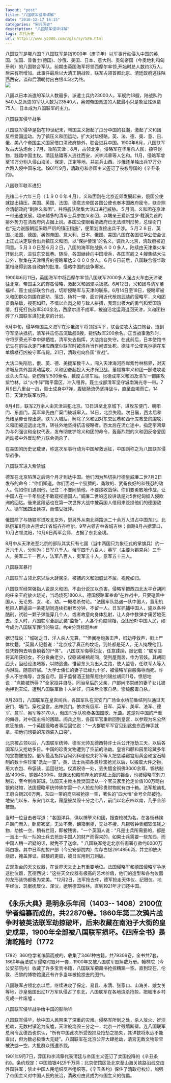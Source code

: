 ```yaml
---
layout: "post"
title: "八国联军侵华详解"
date: "2018-12-17 16:15"
categories: "宋元历史"
description: "八国联军侵华详解"
tags: 古代历史
url: https://www.y5000.com/zgls/sy/586.html
---
```






八国联军是哪八国？八国联军是指1900年（庚子年）以军事行动侵入中国的英国、法国、普鲁士(德国)、沙俄、美国、日本、意大利、奥匈帝国（今奥地利和匈牙利）的八国联合军队。前期由英国海军将领西摩尔率领,开始时总人数约3万人，后来有所增加。此事件最后以大清王朝战败，联军占领首都北京、清廷政府逃往陕西西安，谈和后清朝付出白银4.5亿为终。  
[![](https://img.y5000.com/uploads/allimg/120525/2-1205251P642396.jpg)](https://www.y5000.com)

八国以日本派遣的军队人数最多，派遣士兵约23000人，军舰约18艘，陆战队约540人总派遣的军队人数为23540人，奥匈帝国派遣的人数最小只是象征性派遣75人，日本成为八国联军的主力。

八国联军侵华战争

八国联军侵华是指在19世纪末，帝国主义掀起了瓜分中国的狂潮，激起了义和团反帝爱国运动。为了镇压义和团运动，扩大对华侵略，英、法、德、奥、意、日、俄、美八个帝国主义国家借口清政府排外，联合进兵中国。1900年6月，八国联军攻占大沽炮台；7月，攻陷天津；8月，占领北京。侵略军在华屠杀人民，掠夺财物，践踏中国主权。清廷慈禧等人逃往西安，派李鸿章等人乞和。11月，侵略军增至10万分别入侵山海关、保定、正定等地，并进兵山西。沙俄还单独出兵17万分六路入侵中国东北。1901年9月，清政府和帝国主义签订了丧权辱国的《辛丑条约》。

八国联军联军进犯

光绪二十六年三月（１９００年４月），义和团刚在北京近郊发展起来，俄国公使就提出镇压。美国、英国、法国、德意志帝国各国公使也奉本国政府密令，联合照会清朝政府“剿除义和团”，并将舰队聚集大沽口进行威胁。５月间，义和团在京津一带迅速发展，越来越多的清军士兵参加义和团，以端亲王爱新觉罗·载漪为首的排外势力在清政府内占据上风。各国公使眼看清政府已无法控制形势，总理衙门也“无力说服朝廷采取严厉的镇压措施”，便策划直接出兵干涉。５月２８日，英国、法国、德国、奥匈帝国、意大利、日本、俄国、美国八国在各国驻华公使会议上正式决定联合出兵镇压义和团，以“保护使馆”的名义，调兵入北京，清政府被迫同意。５月３０日至６月２日，八国的海军陆战队４００多人，陆续由天津乘火车开到北京，进驻东交民巷。随后，各国继续向中国增兵，各国军舰２４艘集结大沽口外，聚集在天津租界的侵略军达２０００余人。６月６日前后，八国联合侵华政策相继得到各自政府的批准，侵略中国的战争爆发。

1900年6月11日，英国海军中将西摩尔率领八国联军2000多人强占火车由天津驶往北京。帝国主义的野蛮侵略，激起义和团坚决抵抗。6月12日，义和团与清军董福祥、聂士成部联合作战，切断侵略军与天津的联系。6月14日至18日，侵略军被义和团群众包围在廊坊、落岱、杨村一带，面对用近代枪炮武装的侵略军，义和团奋勇杀敌，视死如归，不惜以血肉之躯与敌人拼搏，表现出极大的勇气和爱国热情，打死打伤敌军300余名，西摩尔溃不成军，被迫沿北运河退回天津，义和团粉碎了八国联军进犯北京的计划。

6月中旬，侵华帝国主义海军在沙俄海军将领指挥下，联合进攻大沽口炮台，遭到守军坚决抵抗，清军共击伤击沉敌舰6艘，毙伤敌军200余名。正当战事激烈时，守将罗荣光不幸中弹牺牲，清军失去指挥，大沽炮台失守。在此前后，日本使馆书记生在前往永定门接应西摩尔联军时被清兵当作间谍处死。德驻华公使克林德在东单牌楼行凶被守军击毙。21日，清政府向各国“宣战”。

大沽口失陷后，俄、英、德、美援军数千人，闯入天津海河西岸紫竹林租界，对天津城及其外围发动猛攻，义和团奋起投入天津保卫战。董福祥率义和团一部进攻老龙头火车站，毙伤俄军500余名，数度占领车站。张德成率义和团及清军一部围攻紫竹林，以“火牛阵”踏平雷区，冲入租界。聂士成部清军坚守城南海光寺一带。7月9日八里台一战，聂士成身中7弹，腹破肠流仍坚持战斗，直至血竭而亡。14日，天津为联军攻陷。

8月4日，联军2万余人由天津进犯北京。13日进至北京城下，进攻东便门、朝阳门、东直门。英军率先由广渠门破城窜入。14日，北京失陷。次日晨，西太后和光绪皇帝仓惶出逃。联军入城后，解除了义和团对东交民巷和西什库教堂的围攻，义和团被迫退出北京，转往外地坚持抗击侵略者。西太后在流亡途中，指定李鸿章为与列强议和全权代表，发布彻底铲除义和团的命令，轰轰烈烈的义和团反帝爱国运动被中外反动势力联合扼杀了。

在美国的历史记载里，称这次军事行动为中国解救远征，中国则称之为八国联军侵华战争。

八国联军进入紫禁城

德军在北京陷落之后两个月才到达中国。他们因为热切执行德皇威廉二世7月2日发布的命令：“你们知道，你们面对一个狡猾的、勇敢的、武备良好的和残忍的敌人。假如你们遇到他，记住：不要同情他，不要接收战俘。你们要勇敢地作战，让中国人在一千年后还不敢窥视德国人。”威廉二世的这段讲话是对5世纪匈奴入侵欧洲的回忆。後来这段话也在第一次世界大战中被英国人借用来贬损他们的德国敌人。德军因四出掳掠，而倍受批评。

俄国除了与随联军进攻北京外，更另外从南北两路派二十余万人进占中国东北。北路俄军8月攻占黑龙江省城齐齐哈尔，9至占领吉林省城吉林；南路8月占据营口，10月占领沈阳，10月6日两军会师，占据了东北全境。

8月中从天津进至北京的部队其实只有七国（当中两国只为象征式的掌旗兵）约一万六千人，分别为：日军八千人，俄军四千八百人，英军（主要为锡克兵）三千人，美军二千一百人，法军八百人，奥军五十人，意军五十三人。

八国联军暴行

八国联军占领北京以后大肆屠杀，被捕的义和团威武不屈，视死如归。

八国联军经常强指人说是义和团，不由分说加以杀害。侵略军把西四北太平仓胡同的庄亲王府放火烧光，当场烧死1800人。德国侵略军奉命"在作战中，只要碰着中国人，无论男、女、老、幼，一概格杀勿论。"法国军队路遇一队中国人，竟用机枪把人群逼进一条死胡同连续扫射15分钟，不留一人。日军抓捕中国人，施以各种酷刑，试验一颗子弹能穿几个人，或者故意向身体乱射，让人身中数弹才痛苦地死去。杀人时，八国联军全副武装"监斩"，人各个角度照相，企图恐吓中国人民，如今成为八国联军罪行的铁证。#p#分页标题#e#

据记载说："城破之日，洋人杀人无算。""但闻枪炮轰击声，妇幼呼救声，街上尸体枕籍。"英国人记载说："北京成了真正的坟场，到处都是死人，无人掩埋他们，任凭野狗去啃食躺着的尸体"。
八国联军侮辱妇女，任意蹂躏，据记载："联军尝将其所获妇女，不分良曲老少，仅驱诸裱褙胡同，使列屋而居，作为官妓。其胡同西头，当经设法堵塞，以防逃逸。惟留东头为出入之路，使人监管，任联军人等入内游玩，随意奸宿。"大学士倭仁的妻子已经九十岁，被侵略军百般侮辱而死。许多人不甘侮辱，含冤自尽。国子监督酒王懿荣居住的锡拉胡同11号，愤怒地说："岂能被所辱？"全家投井自尽。同治皇后的父亲、户部尚书崇绮的妻子女儿被拘押到天坛，遭到八国联军数十人轮奸，归来后全家自尽。崇绮服毒自杀。

8月28日，八国联军在皇宫阅兵，各国军队在天安门广场金水桥前集结列队通过天安门、端门，穿过皇宫，出神武门。依次有俄军、日军、英军、美军、法军、德军、意军、奥军等3170人，俄国军乐队吹奏各国国歌、乐曲。这是对中国的严重的侮辱，对中国主权的践踏。阅兵之后，各国军官重新回到皇宫，以参观为名公然疯狂抢劫，一个英国侵略者事后回忆说："一大群联军军官见到这些东西伸手就拿，把他们想要的东西装入口袋"。

北京被占领以后，八国联军统帅、德军元帅瓦德西特许士兵公开抢劫三天，以后各国军队又抢劫多日。中国的珍贵文物遭到了空前的浩劫。皇宫和颐和园里珍藏多年的宝物被抢掠。俄军最高指挥官阿列科谢也夫将军等人把慈禧寝宫用黄金和宝石精制的数十件珍宝"洗劫一空"。英、法士兵把各类珍宝抢光以后，以搬取大件之物，用大衣包、布袋装，运回驻地。仅嵩祝寺一处，丢失镀金铜佛3000余尊，锦绣制品1400件，铜器4300件。就连太和殿前存水的铜缸上面的镀金，也被侵略军刺刀刮去，至今刮痕斑斑。法国天主教主教樊国梁从一个官员家里抢走价值100万两白银的财物，法国侵略军统帅佛尔雷一个人抢劫的珍贵财物就有四十箱。法军抢劫礼王府白银200万两。东四一带的商店被抢掠一空，著名的"四大恒"金号全部被抢。地安门以东、东安门以北，房屋被焚毁十分之七八，前门以北东四以南，几乎全部被毁。

当时一位目击者写道："各国洋兵，俱以捕孥义和团，搜查枪械为名，在各街巷挨户踹门而入，卧房密室，无处不至，翻箱倒柜，无处不搜。凡银钱钟表细软值钱之物，劫掳一空，稍有拦阻，即被残害。"一个英国人说："凡是士兵所需要的，都是一派出一队一队的士兵去抢劫中国人的财产而得来的。如果士兵需要一些东西，而中国人稍一迟疑的话，就免不了送命。"
八国联军抢走北京各衙署存款约6000万两白银，其中日军劫掠户部（今公安部院内）库存白银2914856两，并立即放火烧房，掩盖罪证。鼓楼的更鼓，被日军用刺刀刺破。

古观象台的天文仪器，在世界天文史上有重要地位。法国侵略军和德国侵略军争抢这批仪器，瓦德西说："这些天文仪器有极高的艺术价值，他们的造型和各台仪器的龙形装饰都极为完美。"12月2日，法军抢去件，德军抢走天体仪、纪限仪、地平经仪、玑衡抚辰仪、浑仪，运到德国柏林。直到1921年才归还中国。

《永乐大典》是明永乐年间（1403--
1408）2100位学者编纂而成的，共22870卷。1860年第二次鸦片战争时被英法联军劫掠破坏，后来收藏在南池子大街的皇史成里，1900年全部被八国联军损坏。《四库全书》是清乾隆时（1772
--
1782）360位学者编纂而成的，收集了3461种古籍，共79309卷，全书共7套，1860年英法联军侵略时毁坏一套，1900年又被八国联军毁掉数万册。翰林院（今公安部院内）收藏了许多宝贵书籍，八国联军把藏书抢掠糟蹋一空。直到现在，伦敦、巴黎的博物馆里还有许多当年被抢掠去的图书。

八国联军占领北京以后，继续进攻了保定、易县、永清、张家口、山海关、娘女关等地，沙皇俄国出动17万军队侵占了东北，八国联军在各地烧杀抢掠，把城市乡村变成一片废墟
。

八国联军侵华战争给中国的影响华

八国联军侵华，给中国人民带来了深重的灾难。侵略军所到之处，杀人放火、奸淫抢劫，无数村镇沦为废墟，天津被烧毁三分之一，北京一片残墙断壁。连八国联军总司令瓦德西也供认，“所有中国此次所受毁损及抢劫之损失，其详数将永远不能查出，但为数必极重大无疑”。八国联军在北京公开大肆抢劫，清宫无数文物珍宝被洗掳一空，大批群众残遭杀戮。

1901年9月7日，弈匡和李鸿章代表清廷与帝国主义签订了卖国投降的《辛丑条约》。条约规定：中国赔银4亿5千万两；北京使馆区及北京至山海关铁路沿线交由外国驻军；禁止中国人民组织反帝组织等。《辛丑条约》保住了清政府权位，加强了帝国主义对中国人民的统治，清政府由此成为帝国主义的傀儡。
